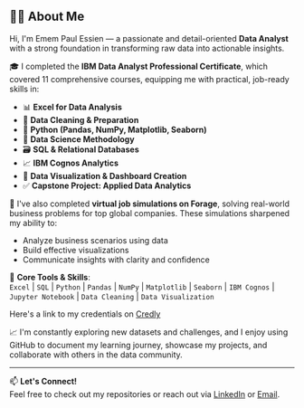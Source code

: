  ## 👩‍💻 About Me

Hi, I'm Emem Paul Essien — a passionate and detail-oriented **Data Analyst** with a strong foundation in transforming raw data into actionable insights.

🎓 I completed the **IBM Data Analyst Professional Certificate**, which covered 11 comprehensive courses, equipping me with practical, job-ready skills in:

- 📊 **Excel for Data Analysis**
- 🧹 **Data Cleaning & Preparation**
- 🐍 **Python (Pandas, NumPy, Matplotlib, Seaborn)**
- 🧠 **Data Science Methodology**
- 🗃️ **SQL & Relational Databases**
- 📈 **IBM Cognos Analytics**
- 📂 **Data Visualization & Dashboard Creation**
- ✅ **Capstone Project: Applied Data Analytics**

💼 I've also completed **virtual job simulations on Forage**, solving real-world business problems for top global companies. These simulations sharpened my ability to:

- Analyze business scenarios using data
- Build effective visualizations
- Communicate insights with clarity and confidence

🔧 **Core Tools & Skills**:  
`Excel` | `SQL` | `Python` | `Pandas` | `NumPy` | `Matplotlib` | `Seaborn` | `IBM Cognos` | `Jupyter Notebook` | `Data Cleaning` | `Data Visualization`

Here's a link to my credentials on [Credly](https://www.credly.com/users/emem-essien.c858913b)


📈 I'm constantly exploring new datasets and challenges, and I enjoy using GitHub to document my learning journey, showcase my projects, and collaborate with others in the data community.

---

📫 **Let's Connect!**  
Feel free to check out my repositories or reach out via [LinkedIn](https://www.linkedin.com/in/emem-paul-21126a21b58c) or [Email](mailto:emempaulus@gmail.com).

